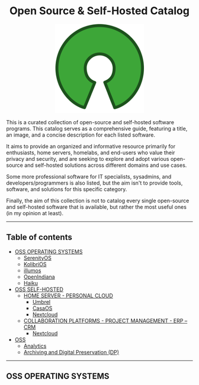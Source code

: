 <h1 align="center"> Open Source & Self-Hosted Catalog </h1>

<div align="center"> <img src="/images/Open_Source_Initiative.png" width="240" /> </div>

This is a curated collection of open-source and self-hosted software programs. This catalog serves as a comprehensive guide, featuring a title, an image, and a concise description for each listed software. 

It aims to provide an organized and informative resource primarily for enthusiasts, home servers, homelabs, and end-users who value their privacy and security, and are seeking to explore and adopt various open-source and self-hosted solutions across different domains and use cases.

Some more professional software for IT specialists, sysadmins, and developers/programmers is also listed, but the aim isn't to provide tools, software, and solutions for this specific category.

Finally, the aim of this collection is not to catalog every single open-source and self-hosted software that is available, but rather the most useful ones (in my opinion at least).



--------------------

## Table of contents

- [OSS OPERATING SYSTEMS](#oss-operating-systems)
  - [SerenityOS](#serenity-os)
  - [KolibriOS](#kolibri-os)
  - [illumos](#illumos)
  - [OpenIndiana](#open-indiana)
  - [Haiku](#Haiku)
- [OSS SELF-HOSTED](#oss-Self-hosted)
  - [HOME SERVER - PERSONAL CLOUD](#homeserver-personalcloud)
    - [Umbrel](#Umbrel)
    - [CasaOS](#casa-os)
    - [Nextcloud](#next-cloud)
  - [COLLABORATION PLATFORMS - PROJECT MANAGEMENT - ERP – CRM](#colab-projectmngmt-erp-crm)
    - [Nextcloud](#next-cloud)
- [OSS](#oss)
  - [Analytics](#analytics)
  - [Archiving and Digital Preservation (DP)](#archiving-and-digital-preservation-dp)


--------------------

## OSS OPERATING SYSTEMS
